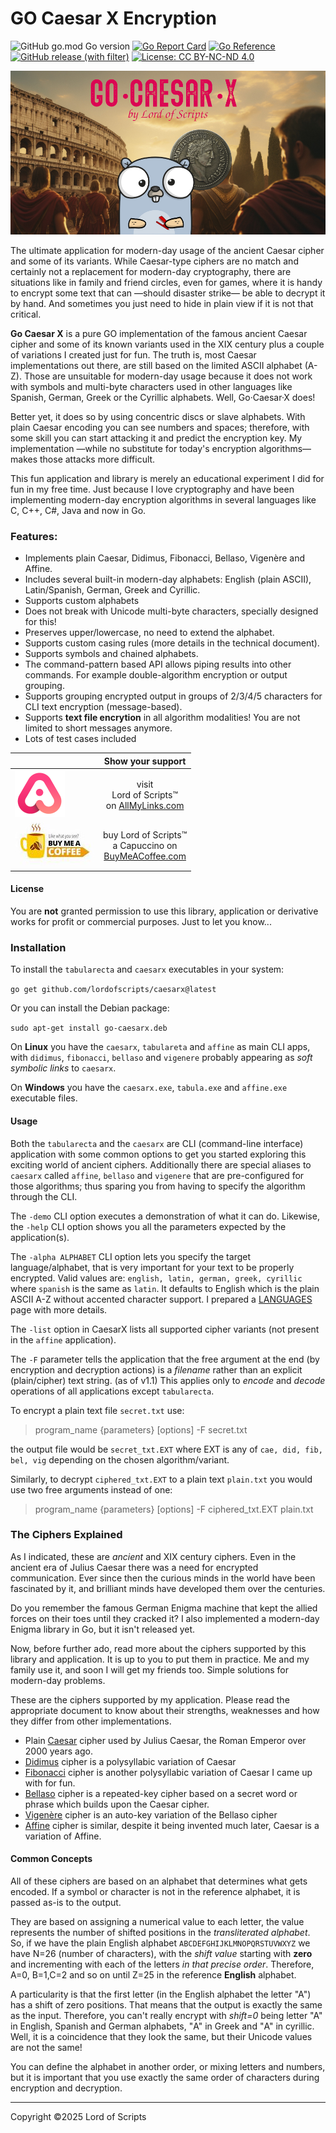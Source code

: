 # GO Caesar X Encryption

![GitHub go.mod Go version](https://img.shields.io/github/go-mod/go-version/lordofscripts/caesarx)
[![Go Report Card](https://goreportcard.com/badge/github.com/lordofscripts/caesarx?style=flat-square)](https://goreportcard.com/report/github.com/lordofscripts/caesarx)
[![Go Reference](https://pkg.go.dev/badge/github.com/lordofscripts/caesarx.svg)](https://pkg.go.dev/github.com/lordofscripts/caesarx)
[![GitHub release (with filter)](https://img.shields.io/github/v/release/lordofscripts/caesarx)](https://github.com/lordofscripts/caesarx/releases/latest)
[![License: CC BY-NC-ND 4.0](https://img.shields.io/badge/License-CC_BY--NC--ND_4.0-lightgrey.svg)](https://creativecommons.org/licenses/by-nc-nd/4.0/)


![](./assets/caesarx_header.jpg)


The ultimate application for modern-day usage of the ancient Caesar cipher and some of its variants. While Caesar-type ciphers are no match and certainly not a replacement for modern-day cryptography, there are situations like in family and friend circles, even for games, where it is handy to encrypt some text that can —should disaster strike— be able to decrypt it by hand. And sometimes you just need to hide in plain view if it is not that critical.

**Go Caesar X** is a pure GO implementation of the famous ancient Caesar cipher and some of its known variants used in the XIX century plus a couple of variations I created just for fun. The truth is, most Caesar implementations out there, are still based on the limited ASCII alphabet (A-Z). Those are unsuitable for modern-day usage because it does not work with symbols and multi-byte characters used in other languages like Spanish, German, Greek or the Cyrillic alphabets. Well, Go·Caesar·X does!

Better yet, it does so by using concentric discs or slave alphabets. With plain Caesar encoding you can see numbers and spaces; therefore, with some skill you can start attacking it and predict the encryption key. My implementation —while no substitute for today's encryption algorithms— makes those attacks more difficult.

This fun application and library is merely an educational experiment I did for fun in my free time. Just because I love cryptography and have been implementing modern-day encryption algorithms in several languages like C, C++, C#, Java and now in Go.

### Features:

* Implements plain Caesar, Didimus, Fibonacci, Bellaso, Vigenère and Affine.
* Includes several built-in modern-day alphabets: English (plain ASCII), Latin/Spanish, German, Greek and Cyrillic.
* Supports custom alphabets
* Does not break with Unicode multi-byte characters, specially designed for this!
* Preserves upper/lowercase, no need to extend the alphabet.
* Supports custom casing rules (more details in the technical document).
* Supports symbols and chained alphabets.
* The command-pattern based API allows piping results into other commands. For example double-algorithm encryption or output grouping.
* Supports grouping encrypted output in groups of 2/3/4/5 characters for CLI text encryption (message-based).
* Supports **text file encrytion** in all algorithm modalities! You are not limited to short messages anymore.
* Lots of test cases included

|     | Show your support   |
| --- | :---: | 
| [ ![AllMyLinks](./assets/allmylinks.png)](https://allmylinks.com/lordofscripts)      | visit <br> Lord of Scripts&trade; <br> on [AllMyLinks.com](https://allmylinks.com/lordofscripts)                  |
| [ ![Buy me a coffee](./assets/buymecoffee.jpg)](https://allmylinks.com/lordofscripts)|  buy Lord of Scripts&trade; <br> a Capuccino on <br>[BuyMeACoffee.com](https://www.buymeacoffee.com/lostinwriting)| 

#### License

You are **not** granted permission to use this library, application or derivative works for profit or commercial purposes. Just to let you know...

### Installation

To install the `tabularecta` and `caesarx` executables in your system:

`go get github.com/lordofscripts/caesarx@latest`

Or you can install the Debian package:

`sudo apt-get install go-caesarx.deb`

On **Linux** you have the `caesarx`, `tabulareta` and `affine` as main CLI apps, 
with `didimus`, `fibonacci`, `bellaso` and `vigenere` probably appearing as
*soft symbolic links* to `caesarx`.

On **Windows** you have the `caesarx.exe`, `tabula.exe` and `affine.exe` 
executable files.

#### Usage

Both the `tabularecta` and the `caesarx` are CLI (command-line interface) application with some common options to get you started exploring this exciting world of ancient ciphers. Additionally there are special aliases to `caesarx` called `affine`, `bellaso` and `vigenere` that are pre-configured for those algorithms; thus sparing you from having to specify the algorithm through the CLI.

The `-demo` CLI option executes a demonstration of what it can do. Likewise, the `-help` CLI option shows you all the parameters expected by the application(s).

The `-alpha ALPHABET` CLI option lets you specify the target language/alphabet, that is very important for your text to be properly encrypted. Valid values are: `english, latin, german, greek, cyrillic` where `spanish` is the same as `latin`. It defaults to English which is the plain ASCII A-Z without accented character support. I prepared a [LANGUAGES](./LANGUAGES.md) page with more details.

The `-list` option in CaesarX lists all supported cipher variants (not present in the `affine` application).

The `-F` parameter tells the application that the free argument at the end
(by encryption and decryption actions) is a *filename*  rather than an
explicit (plain/cipher) text string. (as of v1.1) This applies only to
*encode* and *decode* operations of all applications except `tabularecta`.

To encrypt a plain text file `secret.txt` use:

>
> program_name {parameters} [options] -F secret.txt
>

the output file would be `secret_txt.EXT` where EXT is any of `cae, did, fib, bel, vig`
depending on the chosen algorithm/variant.

Similarly, to decrypt `ciphered_txt.EXT` to a plain text `plain.txt`
you would use two free arguments instead of one:

>
> program_name {parameters} [options] -F ciphered_txt.EXT plain.txt
>


### The Ciphers Explained

As I indicated, these are *ancient* and XIX century ciphers. Even in the 
ancient era of Julius Caesar there was a need for encrypted communication. 
Ever since then the curious minds in the world have been fascinated by it, 
and brilliant minds have developed them over the centuries.

Do you remember the famous German Enigma machine that kept the allied forces 
on their toes until they cracked it? I also implemented a modern-day Enigma 
library in Go, but it isn't released yet.

Now, before further ado, read more about the ciphers supported by this library 
and application. It is up to you to put them in practice. Me and my family use 
it, and soon I will get my friends too. Simple solutions for modern-day problems.

These are the ciphers supported by my application. Please read the appropriate 
document to know about their strengths, weaknesses and how they differ from 
other implementations.

* Plain [Caesar](./CIPHER_CAESAR.md) cipher used by Julius Caesar, the Roman Emperor over 2000 years ago.
* [Didimus](./CIPHER_DIDIMUS.md) cipher is a polysyllabic variation of Caesar
* [Fibonacci](./CIPHER_FIBONACCI.md) cipher is another polysyllabic variation of Caesar I came up with for fun.
* [Bellaso](./CIPHER_BELLASO.md) cipher is a repeated-key cipher based on a secret word or phrase which builds upon the Caesar cipher.
* [Vigenère](./CIPHER_VIGENERE.md) cipher is an auto-key variation of the Bellaso cipher
* [Affine](./CIPHER_AFFINE.md) cipher is similar, despite it being invented much later, Caesar is a variation of Affine.

#### Common Concepts

All of these ciphers are based on an alphabet that determines what gets encoded. If a symbol or character is not in the reference alphabet, it is passed as-is to the output.

They are based on assigning a numerical value to each letter, the value represents the number of shifted positions in the *transliterated alphabet*. So, if we have the plain English alphabet 
`ABCDEFGHIJKLMNOPQRSTUVWXYZ` we have N=26 (number of characters), with the *shift value* starting
with **zero** and incrementing with each of the letters *in that precise order*. Therefore, A=0,
B=1,C=2 and so on until Z=25 in the reference **English** alphabet. 

A particularity is that the first letter (in the English alphabet the letter "A") has a shift of
zero positions. That means that the output is exactly the same as the input. Therefore, you can't
really encrypt with *shift=0* being letter "A" in English, Spanish and German alphabets, "Α" in 
Greek and "А" in cyrillic. Well, it is a coincidence that they look the same, but their Unicode
values are not the same!

You can define the alphabet in another order, or mixing letters and numbers, but it is important
that you use exactly the same order of characters during encryption and decryption.

***
Copyright &copy;2025 Lord of Scripts


